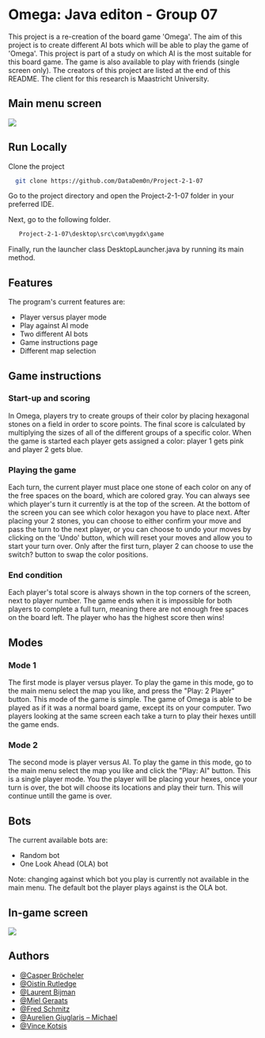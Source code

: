 
# Omega: Java editon - Group 07

This project is a re-creation of the board game 'Omega'. The aim of this project is to create different AI bots which will be able to play the game of 'Omega'. This project is part of a study on which AI is the most suitable for this board game. The game is also available to play with friends (single screen only). The creators of this project are listed at the end of this README. The client for this research is Maastricht University.

## Main menu screen
![](https://cdn.discordapp.com/attachments/1019614026038247436/1030129285811417188/unknown.png)


## Run Locally

Clone the project

```bash
  git clone https://github.com/DataDem0n/Project-2-1-07
```

Go to the project directory and open the Project-2-1-07 folder in your preferred IDE.

Next, go to the following folder.
```bash
   Project-2-1-07\desktop\src\com\mygdx\game
```
Finally, run the launcher class DesktopLauncher.java by running its main method. 

## Features
The program's current features are:
- Player versus player mode
- Play against AI mode
- Two different AI bots
- Game instructions page
- Different map selection

## Game instructions
### Start-up and scoring
In Omega, players try to create groups of their color by placing hexagonal stones on a field in order to score points. The final score is calculated by multiplying the sizes of all of the different groups of a specific color. When the game is started each player gets assigned a color: player 1 gets pink and player 2 gets blue. 

### Playing the game
Each turn, the current player must place one stone of each color on any of the free spaces on the board, which are colored gray. You can always see which player's turn it currently is at the top of the screen. At the bottom of the screen you can see which color hexagon you have to place next. After placing your 2 stones, you can choose to either confirm your move and pass the turn to the next player, or you can choose to undo your moves by clicking on the 'Undo' button, which will reset your moves and allow you to start your turn over. Only after the first turn, player 2 can choose to use the switch? button to swap the color positions. 

### End condition
Each player's total score is always shown in the top corners of the screen, next to player number. The game ends when it is impossible for both players to complete a full turn, meaning there are not enough free spaces on the board left. The player who has the highest score then wins!


## Modes
### Mode 1
The first mode is player versus player. To play the game in this mode, go to the main menu select the map you like, and press the "Play: 2 Player" button. This mode of the game is simple. The game of Omega is able to be played as if it was a normal board game, except its on your computer. Two players looking at the same screen each take a turn to play their hexes untill the game ends. 

### Mode 2
The second mode is player versus AI. To play the game in this mode, go to the main menu select the map you like and click the "Play: AI" button. This is a single player mode. You the player will be placing your hexes, once your turn is over, the bot will choose its locations and play their turn. This will continue untill the game is over. 


## Bots
The current available bots are:
- Random bot
- One Look Ahead (OLA) bot
 
 Note: changing against which bot you play is currently not available in the main menu. The default bot the player plays against is the OLA bot.


## In-game screen
![](https://cdn.discordapp.com/attachments/1019614026038247436/1030129184967766036/unknown.png)


## Authors
- [@Casper Bröcheler](https://github.com/casperbroch)
- [@Oistín Rutledge](https://github.com/DataDem0n)
- [@Laurent Bijman](https://github.com/Akita67)
- [@Miel Geraats](https://github.com/MielGeraats)
- [@Fred Schmitz](https://github.com/JuiceeBoxx)
- [@Aurelien Giuglaris – Michael](https://github.com/auregiuglarism)
- [@Vince Kotsis]()

